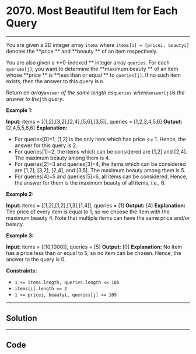 # 2070. Most Beautiful Item for Each Query

---

You are given a 2D integer array `items` where `items[i] = [pricei, beautyi]` denotes the **price ** and **beauty ** of an item respectively.

You are also given a **0-indexed ** integer array `queries`. For each `queries[j]`, you want to determine the **maximum beauty ** of an item whose **price ** is **less than or equal ** to `queries[j]`. If no such item exists, then the answer to this query is `0`.

Return _an array_`answer` _of the same length as_`queries` _where_`answer[j]`_is the answer to the_`jth` _query_.

 

**Example 1:**


**Input:** items = [[1,2],[3,2],[2,4],[5,6],[3,5]], queries = [1,2,3,4,5,6]
**Output:** [2,4,5,5,6,6]
**Explanation:**
- For queries[0]=1, [1,2] is the only item which has price <= 1. Hence, the answer for this query is 2.
- For queries[1]=2, the items which can be considered are [1,2] and [2,4]. 
  The maximum beauty among them is 4.
- For queries[2]=3 and queries[3]=4, the items which can be considered are [1,2], [3,2], [2,4], and [3,5].
  The maximum beauty among them is 5.
- For queries[4]=5 and queries[5]=6, all items can be considered.
  Hence, the answer for them is the maximum beauty of all items, i.e., 6.


**Example 2:**


**Input:** items = [[1,2],[1,2],[1,3],[1,4]], queries = [1]
**Output:** [4]
**Explanation:** 
The price of every item is equal to 1, so we choose the item with the maximum beauty 4. 
Note that multiple items can have the same price and/or beauty.  


**Example 3:**


**Input:** items = [[10,1000]], queries = [5]
**Output:** [0]
**Explanation:**
No item has a price less than or equal to 5, so no item can be chosen.
Hence, the answer to the query is 0.


 

**Constraints:**

  * `1 <= items.length, queries.length <= 105`
  * `items[i].length == 2`
  * `1 <= pricei, beautyi, queries[j] <= 109`

---

## Solution



---

## Code
```python


```